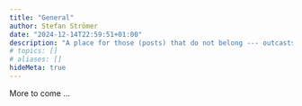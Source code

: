 ```yaml
---
title: "General"
author: Stefan Strömer
date: "2024-12-14T22:59:51+01:00"
description: "A place for those (posts) that do not belong --- outcasts, wanderers, visionaries, and misfits."
# topics: []
# aliases: []
hideMeta: true
---
```


More to come ...
